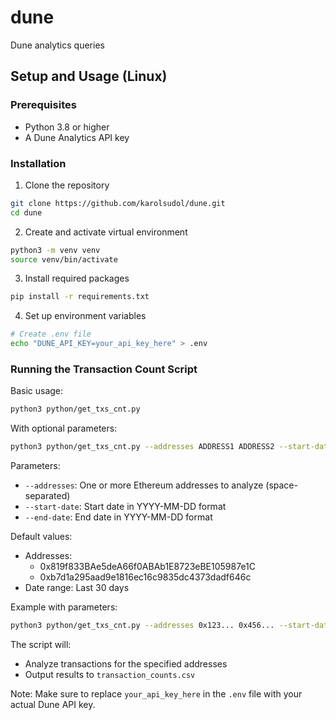 # dune
Dune analytics queries

## Setup and Usage (Linux)

### Prerequisites
- Python 3.8 or higher
- A Dune Analytics API key

### Installation

1. Clone the repository
```bash
git clone https://github.com/karolsudol/dune.git
cd dune
```

2. Create and activate virtual environment
```bash
python3 -m venv venv
source venv/bin/activate
```

3. Install required packages
```bash
pip install -r requirements.txt
```

4. Set up environment variables
```bash
# Create .env file
echo "DUNE_API_KEY=your_api_key_here" > .env
```

### Running the Transaction Count Script

Basic usage:
```bash
python3 python/get_txs_cnt.py
```

With optional parameters:
```bash
python3 python/get_txs_cnt.py --addresses ADDRESS1 ADDRESS2 --start-date YYYY-MM-DD --end-date YYYY-MM-DD
```

Parameters:
- `--addresses`: One or more Ethereum addresses to analyze (space-separated)
- `--start-date`: Start date in YYYY-MM-DD format
- `--end-date`: End date in YYYY-MM-DD format

Default values:
- Addresses: 
  - 0x819f833BAe5deA66f0ABAb1E8723eBE105987e1C
  - 0xb7d1a295aad9e1816ec16c9835dc4373dadf646c
- Date range: Last 30 days

Example with parameters:
```bash
python3 python/get_txs_cnt.py --addresses 0x123... 0x456... --start-date 2024-01-01 --end-date 2024-03-01
```

The script will:
- Analyze transactions for the specified addresses
- Output results to `transaction_counts.csv`

Note: Make sure to replace `your_api_key_here` in the `.env` file with your actual Dune API key.